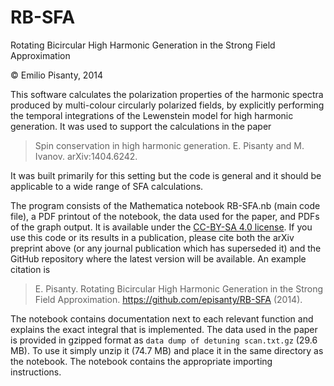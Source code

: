 RB-SFA
======

Rotating Bicircular High Harmonic Generation in the Strong Field Approximation

© Emilio Pisanty, 2014

This software calculates the polarization properties of the harmonic spectra produced by multi-colour circularly polarized fields, by explicitly performing the temporal integrations of the Lewenstein model for high harmonic generation. It was used to support the calculations in the paper

> Spin conservation in high harmonic generation. E. Pisanty and M. Ivanov. arXiv:1404.6242.

It was built primarily for this setting but the code is general and it should be applicable to a wide range of SFA calculations.

The program consists of the Mathematica notebook RB-SFA.nb (main code file), a PDF printout of the notebook, the data used for the paper, and PDFs of the graph output. It is available under the [CC-BY-SA 4.0 license](https://creativecommons.org/licenses/by-sa/4.0/). If you use this code or its results in a publication, please cite both the arXiv preprint above (or any journal publication which has superseded it) and the GitHub repository where the latest version will be available. An example citation is 

> E. Pisanty. Rotating Bicircular High Harmonic Generation in the Strong Field Approximation. https://github.com/episanty/RB-SFA (2014).

The notebook contains documentation next to each relevant function and explains the exact integral that is implemented. The data used in the paper is provided in gzipped format as `data dump of detuning scan.txt.gz` (29.6 MB). To use it simply unzip it (74.7 MB) and place it in the same directory as the notebook. The notebook contains the appropriate importing instructions.

